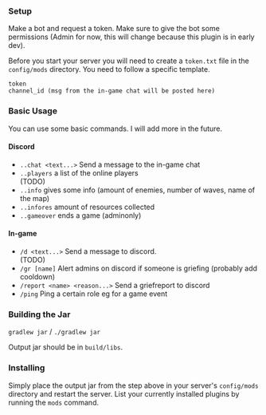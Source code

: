 ### Setup
Make a bot and request a token. Make sure to give the bot some permissions (Admin for now, this will change 
because this plugin is in early dev). 

Before you start your server you will need to create a `token.txt` file in the `config/mods` directory.
You need to follow a specific template. 

```
token
channel_id (msg from the in-game chat will be posted here)
```




### Basic Usage
You can use some basic commands. I will add more in the future.

#### Discord
* `..chat <text...>` Send a message to the in-game chat
* `..players` a list of the online players<br>
(TODO)
* `..info` gives some info (amount of enemies, number of waves, name of the map)
* `..infores` amount of resources collected
* `..gameover` ends a game (adminonly)
#### In-game
* `/d <text...>` Send a message to discord.
<br>(TODO)
* `/gr [name]` Alert admins on discord if someone is griefing (probably add cooldown)
* `/report <name> <reason...>` Send a griefreport to discord
* `/ping` Ping a certain role eg for a game event



### Building the Jar

`gradlew jar` / `./gradlew jar`

Output jar should be in `build/libs`.


### Installing

Simply place the output jar from the step above in your server's `config/mods` directory and restart the server.
List your currently installed plugins by running the `mods` command.